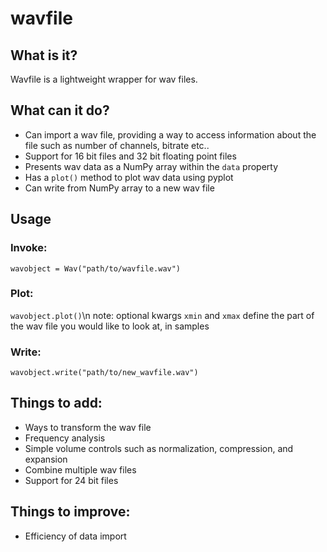 # wavfile
## What is it?
Wavfile is a lightweight wrapper for wav files.

## What can it do?
* Can import a wav file, providing a way to access information about the file such as number of channels, bitrate etc..
* Support for 16 bit files and 32 bit floating point files
* Presents wav data as a NumPy array within the `data` property
* Has a `plot()` method to plot wav data using pyplot
* Can write from NumPy array to a new wav file

## Usage
### Invoke:
`wavobject = Wav("path/to/wavfile.wav")`
### Plot:
`wavobject.plot()`\n
note: optional kwargs `xmin` and `xmax` define the part of the wav file you would like to look at, in samples
### Write:
`wavobject.write("path/to/new_wavfile.wav")`

## Things to add:
* Ways to transform the wav file
* Frequency analysis
* Simple volume controls such as normalization, compression, and expansion
* Combine multiple wav files
* Support for 24 bit files

## Things to improve:
* Efficiency of data import
